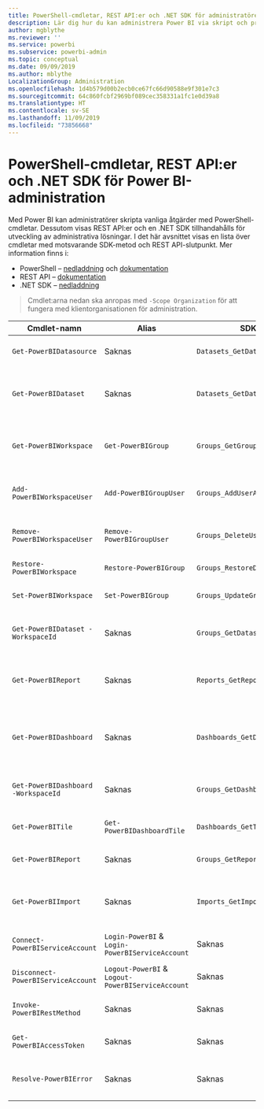 ```yaml
---
title: PowerShell-cmdletar, REST API:er och .NET SDK för administratörer
description: Lär dig hur du kan administrera Power BI via skript och programmerings-API:er.
author: mgblythe
ms.reviewer: ''
ms.service: powerbi
ms.subservice: powerbi-admin
ms.topic: conceptual
ms.date: 09/09/2019
ms.author: mblythe
LocalizationGroup: Administration
ms.openlocfilehash: 1d4b579d00b2ecb0ce67fc66d90588e9f301e7c3
ms.sourcegitcommit: 64c860fcbf2969bf089cec358331a1fc1e0d39a8
ms.translationtype: HT
ms.contentlocale: sv-SE
ms.lasthandoff: 11/09/2019
ms.locfileid: "73856668"
---
```

# <a name="powershell-cmdlets-rest-apis-and-net-sdk-for-power-bi-administration"></a>PowerShell-cmdletar, REST API:er och .NET SDK för Power BI-administration
Med Power BI kan administratörer skripta vanliga åtgärder med PowerShell-cmdletar. Dessutom visas REST API:er och en .NET SDK tillhandahålls för utveckling av administrativa lösningar. I det här avsnittet visas en lista över cmdletar med motsvarande SDK-metod och REST API-slutpunkt. Mer information finns i:

- PowerShell – [nedladdning](https://www.powershellgallery.com/packages/MicrosoftPowerBIMgmt/) och [dokumentation](https://docs.microsoft.com/powershell/power-bi/overview?view=powerbi-ps)
- REST API – [dokumentation](https://docs.microsoft.com/rest/api/power-bi/admin)
- .NET SDK – [nedladdning](https://www.nuget.org/packages/Microsoft.PowerBI.Api/)

> Cmdlet:arna nedan ska anropas med `-Scope Organization` för att fungera med klientorganisationen för administration.

| **Cmdlet-namn** | **Alias** | **SDK-metod** | **REST API-slutpunkt** | **Beskrivning** |
| --- | --- | --- | --- | --- |
| `Get-PowerBIDatasource` | Saknas | `Datasets_GetDataSourcesAsAdmin` | /v1.0/myorg/admin/datasets/{datasetkey}/datasources | Hämtar datakällor för den angivna datauppsättningen. |
| `Get-PowerBIDataset` | Saknas | `Datasets_GetDatasetsAsAdmin` | /v1.0/myorg/admin/datasets | Hämtar en fullständig lista över datauppsättningar i en Power BI-klientorganisation. |
| `Get-PowerBIWorkspace` | `Get-PowerBIGroup` | `Groups_GetGroupsAsAdmin` | /v1.0/myorg/admin/groups | Hämtar en fullständig lista över arbetsytor i Power BI-klientorganisationen. |
| `Add-PowerBIWorkspaceUser` | `Add-PowerBIGroupUser` | `Groups_AddUserAsAdmin` | /v1.0/myorg/admin/groups/{groupId}/users | Lägger till en användare som medlem till en viss arbetsyta. |
| `Remove-PowerBIWorkspaceUser` | `Remove-PowerBIGroupUser` | `Groups_DeleteUserAsAdmin` | /v1.0/myorg/admin/groups/{groupId}/users/{user} | Tar bort en användare från medlemslistan för en viss arbetsyta. |
| `Restore-PowerBIWorkspace` |`Restore-PowerBIGroup` | `Groups_RestoreDeletedGroupAsAdmin` | /v1.0/myorg/admin/groups/{groupId}/restore | Återställer en borttagen arbetsyta. |
| `Set-PowerBIWorkspace` |`Set-PowerBIGroup` | `Groups_UpdateGroupAsAdmin` | /v1.0/myorg/admin/groups/{groupId} | Uppdaterar egenskaperna för en angiven arbetsyta. |
| `Get-PowerBIDataset -WorkspaceId` | Saknas | `Groups_GetDatasetsAsAdmin` | /v1.0/myorg/admin/groups/{group\_id}/datasets | Hämtar datauppsättningar inom en angiven arbetsyta. |
| `Get-PowerBIReport` | Saknas | `Reports_GetReportsAsAdmin` | /v1.0/myorg/admin/reports | Hämtar en fullständig lista över rapporter i Power BI-klientorganisationen. |
| `Get-PowerBIDashboard` | Saknas | `Dashboards_GetDashboardsAsAdmin` | /v1.0/myorg/admin/dashboards | Hämtar den fullständiga listan över instrumentpaneler i en Power BI-klientorganisation. |
| `Get-PowerBIDashboard -WorkspaceId` | Saknas | `Groups_GetDashboardsAsAdmin` | /v1.0/myorg/admin/groups/{group\_id}/dashboards | Hämtar instrumentpanelerna inom en angiven arbetsyta. |
| `Get-PowerBITile` | `Get-PowerBIDashboardTile` | `Dashboards_GetTilesAsAdmin` | /v1.0/myorg/admin/dashboards/{dashboard\_id}/tiles | Hämtar panelerna för en angiven instrumentpanel. |
| `Get-PowerBIReport` | Saknas | `Groups_GetReportsAsAdmin` | /v1.0/myorg/admin/groups/{group\_id}/reports | Hämtar rapporterna inom en angiven arbetsyta. |
| `Get-PowerBIImport` | Saknas | `Imports_GetImportsAsAdmin` | /v1.0/myorg/admin/imports | Hämtar den fullständiga listan över importer i Power BI-klientorganisationen. |
| `Connect-PowerBIServiceAccount` | `Login-PowerBI` &  `Login-PowerBIServiceAccount` | Saknas | Saknas | Logga in på Power BI och starta en session. |
| `Disconnect-PowerBIServiceAccount` | `Logout-PowerBI` & `Logout-PowerBIServiceAccount` | Saknas | Saknas | Logga ut från Power BI och stänga den aktuella sessionen. |
| `Invoke-PowerBIRestMethod`| Saknas | Saknas | Saknas | Skicka godtyckliga REST API-anrop till Power BI. |
| `Get-PowerBIAccessToken`| Saknas | Saknas | Saknas | Hämta åtkomsttoken för Power BI i en session. |
| `Resolve-PowerBIError`| Saknas | Saknas | Saknas | Få detaljerad felinformation om misslyckade cmdlet-anrop. |
